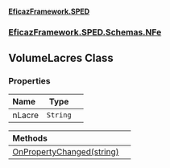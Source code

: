 #### [EficazFramework.SPED](EficazFrameworkSPED.md 'EficazFramework SPED')
### [EficazFramework.SPED.Schemas.NFe](EficazFramework.SPED.Schemas.NFe.md 'EficazFramework.SPED.Schemas.NFe')

## VolumeLacres Class
### Properties

| Name | Type | |
| :--- | :---: | :--- |
| nLacre | `String` |  |

| Methods | |
| :--- | :--- |
| [OnPropertyChanged(string)](EficazFramework.SPED.Schemas.NFe/VolumeLacres/OnPropertyChanged(string).md 'EficazFramework.SPED.Schemas.NFe.VolumeLacres.OnPropertyChanged(string)') | |
